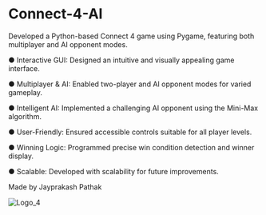 # Connect-4-AI
Developed a Python-based Connect 4 game using Pygame, featuring both multiplayer and AI opponent modes.

●	Interactive GUI: Designed an intuitive and visually appealing game interface.

●	Multiplayer & AI: Enabled two-player and AI opponent modes for varied gameplay.

●	Intelligent AI: Implemented a challenging AI opponent using the Mini-Max algorithm.

●	User-Friendly: Ensured accessible controls suitable for all player levels.

●	Winning Logic: Programmed precise win condition detection and winner display.

●	Scalable: Developed with scalability for future improvements.

Made by Jayprakash Pathak

![Logo_4](https://user-images.githubusercontent.com/49925882/190212507-7134c250-d66b-42da-8478-1b0e743264f9.png)
